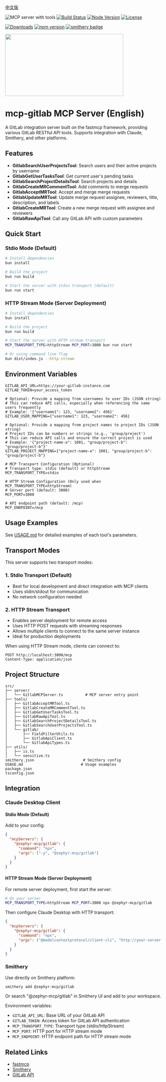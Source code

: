 [中文版](./README.md)

![](https://badge.mcpx.dev?type=server&features=tools 'MCP server with tools') [![Build Status](https://github.com/ZephyrDeng/mcp-server-gitlab/actions/workflows/ci.yml/badge.svg)](https://github.com/ZephyrDeng/mcp-server-gitlab/actions) [![Node Version](https://img.shields.io/node/v/@zephyr-mcp/gitlab)](https://nodejs.org) [![License](https://img.shields.io/badge/license-MIT-blue)](./LICENSE)

[![Downloads](https://img.shields.io/npm/dm/@zephyr-mcp/gitlab)](https://npmjs.com/package/@zephyr-mcp/gitlab) [![npm version](https://img.shields.io/npm/v/@zephyr-mcp/gitlab)](https://npmjs.com/package/@zephyr-mcp/gitlab) [![smithery badge](https://smithery.ai/badge/@ZephyrDeng/mcp-server-gitlab)](https://smithery.ai/server/@ZephyrDeng/mcp-server-gitlab)



<a href="https://glama.ai/mcp/servers/@ZephyrDeng/mcp-server-gitlab">
  <img width="380" height="200" src="https://glama.ai/mcp/servers/@ZephyrDeng/mcp-server-gitlab/badge" />
</a>

# mcp-gitlab MCP Server (English)

A GitLab integration server built on the fastmcp framework, providing various GitLab RESTful API tools. Supports integration with Claude, Smithery, and other platforms.

## Features

- **GitlabSearchUserProjectsTool**: Search users and their active projects by username
- **GitlabGetUserTasksTool**: Get current user's pending tasks
- **GitlabSearchProjectDetailsTool**: Search projects and details
- **GitlabCreateMRCommentTool**: Add comments to merge requests
- **GitlabAcceptMRTool**: Accept and merge merge requests
- **GitlabUpdateMRTool**: Update merge request assignee, reviewers, title, description, and labels
- **GitlabCreateMRTool**: Create a new merge request with assignee and reviewers
- **GitlabRawApiTool**: Call any GitLab API with custom parameters

## Quick Start

### Stdio Mode (Default)
```bash
# Install dependencies
bun install

# Build the project
bun run build

# Start the server with stdio transport (default)
bun run start
```

### HTTP Stream Mode (Server Deployment)
```bash
# Install dependencies
bun install

# Build the project
bun run build

# Start the server with HTTP stream transport
MCP_TRANSPORT_TYPE=httpStream MCP_PORT=3000 bun run start

# Or using command line flag
bun dist/index.js --http-stream
```

## Environment Variables

```env
GITLAB_API_URL=https://your-gitlab-instance.com
GITLAB_TOKEN=your_access_token

# Optional: Provide a mapping from usernames to user IDs (JSON string)
# This can reduce API calls, especially when referencing the same users frequently
# Example: '{"username1": 123, "username2": 456}'
GITLAB_USER_MAPPING={"username1": 123, "username2": 456}

# Optional: Provide a mapping from project names to project IDs (JSON string)
# Project IDs can be numbers or strings (e.g., 'group/project')
# This can reduce API calls and ensure the correct project is used
# Example: '{"project-name-a": 1001, "group/project-b": "group/project-b"}'
GITLAB_PROJECT_MAPPING={"project-name-a": 1001, "group/project-b": "group/project-b"}

# MCP Transport Configuration (Optional)
# Transport type: stdio (default) or httpStream  
MCP_TRANSPORT_TYPE=stdio

# HTTP Stream Configuration (Only used when MCP_TRANSPORT_TYPE=httpStream)
# Server port (default: 3000)
MCP_PORT=3000

# API endpoint path (default: /mcp)
MCP_ENDPOINT=/mcp
```

## Usage Examples

See [USAGE.md](./USAGE.md) for detailed examples of each tool's parameters.

## Transport Modes

This server supports two transport modes:

### 1. Stdio Transport (Default)
- Best for local development and direct integration with MCP clients
- Uses stdin/stdout for communication
- No network configuration needed

### 2. HTTP Stream Transport
- Enables server deployment for remote access
- Uses HTTP POST requests with streaming responses
- Allows multiple clients to connect to the same server instance
- Ideal for production deployments

When using HTTP Stream mode, clients can connect to:
```
POST http://localhost:3000/mcp
Content-Type: application/json
```

## Project Structure

```
src/
├── server/
│   └── GitlabMCPServer.ts          # MCP server entry point
├── tools/
│   ├── GitlabAcceptMRTool.ts
│   ├── GitlabCreateMRCommentTool.ts
│   ├── GitlabGetUserTasksTool.ts
│   ├── GitlabRawApiTool.ts
│   ├── GitlabSearchProjectDetailsTool.ts
│   ├── GitlabSearchUserProjectsTool.ts
│   └── gitlab/
│       ├── FieldFilterUtils.ts
│       ├── GitlabApiClient.ts
│       └── GitlabApiTypes.ts
├── utils/
│   ├── is.ts
│   └── sensitive.ts
smithery.json                      # Smithery config
USAGE.md                          # Usage examples
package.json
tsconfig.json
```

## Integration

### Claude Desktop Client

#### Stdio Mode (Default)
Add to your config:

```json
{
  "mcpServers": {
    "@zephyr-mcp/gitlab": {
      "command": "npx",
      "args": ["-y", "@zephyr-mcp/gitlab"]
    }
  }
}
```

#### HTTP Stream Mode (Server Deployment)
For remote server deployment, first start the server:

```bash
# On your server
MCP_TRANSPORT_TYPE=httpStream MCP_PORT=3000 npx @zephyr-mcp/gitlab
```

Then configure Claude Desktop with HTTP transport:

```json
{
  "mcpServers": {
    "@zephyr-mcp/gitlab": {
      "command": "npx",
      "args": ["@modelcontextprotocol/client-cli", "http://your-server:3000/mcp"]
    }
  }
}
```

### Smithery

Use directly on Smithery platform:

```bash
smithery add @zephyr-mcp/gitlab
```

Or search "@zephyr-mcp/gitlab" in Smithery UI and add to your workspace.

Environment variables:

- `GITLAB_API_URL`: Base URL of your GitLab API
- `GITLAB_TOKEN`: Access token for GitLab API authentication
- `MCP_TRANSPORT_TYPE`: Transport type (stdio/httpStream)
- `MCP_PORT`: HTTP port for HTTP stream mode
- `MCP_ENDPOINT`: HTTP endpoint path for HTTP stream mode

## Related Links

- [fastmcp](https://github.com/punkpeye/fastmcp)
- [Smithery](https://smithery.ai/docs)
- [GitLab API](https://docs.gitlab.com/ee/api/rest/)